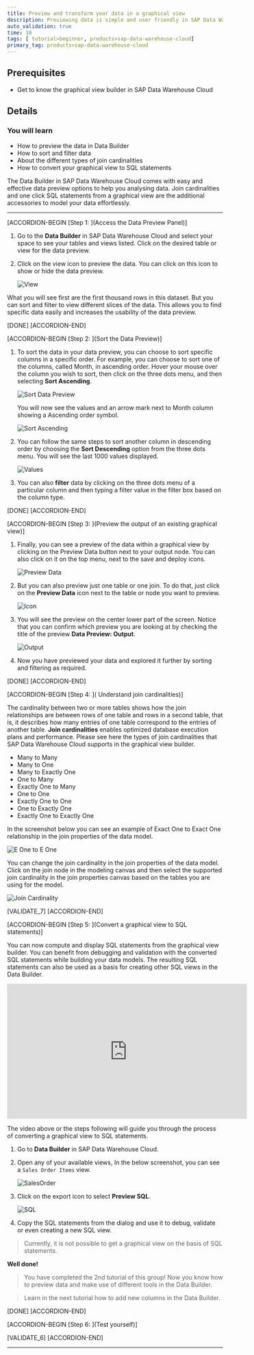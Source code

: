 ```yaml
---
title: Preview and transform your data in a graphical view
description: Previewing data is simple and user friendly in SAP Data Warehouse cloud. In addition to previewing your data in the Data Builder, you can also sort and filter it. You will also learn join cardinalities and converting a graphical view to SQL statements.
auto_validation: true
time: 10
tags: [ tutorial>beginner, products>sap-data-warehouse-cloud]
primary_tag: products>sap-data-warehouse-cloud
---
```


## Prerequisites
 - Get to know the graphical view builder in SAP Data Warehouse Cloud

## Details
### You will learn
- How to preview the data in Data Builder
- How to sort and filter data
- About the different types of join cardinalities
- How to convert your graphical view to SQL statements


The Data Builder in SAP Data Warehouse Cloud comes with easy and effective data preview options to help you analysing data. Join cardinalities and one click SQL statements from a graphical view are the additional accessories to model your data effortlessly.

---

[ACCORDION-BEGIN [Step 1: ](Access the Data Preview Panel)]

1.	Go to the **Data Builder** in SAP Data Warehouse Cloud and select your space to see your tables and views listed. Click on the desired table or view for the data preview.

2.	Click on the view icon to preview the data. You can click on this icon to show or hide the data preview.

    ![View](Picture11.png)

What you will see first are the first thousand rows in this dataset. But you can sort and filter to view different slices of the data.
This allows you to find specific data easily and increases the usability of the data preview.


[DONE]
[ACCORDION-END]

[ACCORDION-BEGIN [Step 2: ](Sort the Data Preview)]

1.	To sort the data in your data preview, you can choose to sort specific columns in a specific order. For example, you can choose to sort one of the columns, called Month, in ascending order. Hover your mouse over the column you wish to sort, then click on the three dots menu, and then selecting **Sort Ascending**.

    ![Sort Data Preview](Picture1.png)

    You will now see the values and an arrow mark next to Month column showing a Ascending order symbol.

    ![Sort Ascending](Picture2.png)

2.	You can follow the same steps to sort another column in descending order by choosing the **Sort Descending** option from the three dots menu. You will see the last 1000 values displayed.

    ![Values](Picture3.png)

3.	You can also **filter** data by clicking on the three dots menu of a particular column and then typing a filter value in the filter box based on the column type.


[DONE]
[ACCORDION-END]


[ACCORDION-BEGIN [Step 3: ](Preview the output of an existing graphical view)]

1.	Finally, you can see a preview of the data within a graphical view by clicking on the Preview Data button next to your output node. You can also click on it on the top menu, next to the save and deploy icons.

    ![Preview Data](Picture4.png)

2.	But you can also preview just one table or one join. To do that, just click on the **Preview Data** icon next to the table or node you want to preview.

    ![Icon](Picture5.png)

3.	You will see the preview on the center lower part of the screen. Notice that you can confirm which preview you are looking at by checking the title of the preview **Data Preview: Output**.

    ![Output](Picture6.png)

4.	Now you have previewed your data and explored it further by sorting and filtering as required.


[DONE]
[ACCORDION-END]

[ACCORDION-BEGIN [Step 4: ]( Understand join cardinalities)]

The cardinality between two or more tables shows how the join relationships are between rows of one table and rows in a second table, that is, it describes how many entries of one table correspond to the entries of another table. **Join cardinalities** enables optimized database execution plans and performance. Please see here the types of join cardinalities that SAP Data Warehouse Cloud supports in the graphical view builder.

-	Many to Many
-	Many to One
-	Many to Exactly One
-	One to Many
-	Exactly One to Many
-	One to One
-	Exactly One to One
-	One to Exactly One
-	Exactly One to Exactly One


In the screenshot below you can see an example of Exact One to Exact One relationship in the join properties of the data model.

  ![E One to E One](Picture7.png)

You can change the join cardinality in the join properties of the data model. Click on the join node in the modeling canvas and then select the supported join cardinality in the join properties canvas based on the tables you are using for the model.

  ![Join Cardinality](Picture8.png)


[VALIDATE_7]
[ACCORDION-END]

[ACCORDION-BEGIN [Step 5: ](Convert a graphical view to SQL statements)]

You can now compute and display SQL statements from the graphical view builder. You can benefit from debugging and validation with the converted SQL statements while building your data models. The resulting SQL statements can also be used as a basis for creating other SQL views in the Data Builder.

<iframe width="560" height="315" src="https://www.youtube.com/embed/IRnt2_dDxzI" title="YouTube video player" frameborder="0" allow="accelerometer; autoplay; clipboard-write; encrypted-media; gyroscope; picture-in-picture" allowfullscreen></iframe>

The video above or the steps following will guide you through the process of converting a graphical view to SQL statements.

1.	Go to **Data Builder** in SAP Data Warehouse Cloud.

2.	Open any of your available views, In the below screenshot, you can see a `Sales Order Items` view.

    ![SalesOrder](Picture9.png)

3.	Click on the export icon to select **Preview SQL**.

    ![SQL](Picture10.png)

4.	Copy the SQL statements from the dialog and use it to debug, validate or even creating a new SQL view.

>Currently, it is not possible to get a graphical view on the basis of SQL statements.

**Well done!**
> You have completed the 2nd tutorial of this group! Now you know how to preview data and make use of different tools in the Data Builder.

> Learn in the next tutorial how to add new columns in the Data Builder.


[DONE]
[ACCORDION-END]

[ACCORDION-BEGIN [Step 6: ](Test yourself)]



[VALIDATE_6]
[ACCORDION-END]



---
